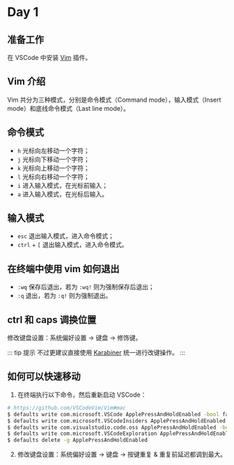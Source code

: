 # Day 1

## 准备工作

在 VSCode 中安装 [Vim](https://marketplace.visualstudio.com/items?itemName=vscodevim.vim) 插件。

## Vim 介绍

Vim 共分为三种模式，分别是命令模式（Command mode），输入模式（Insert mode）和底线命令模式（Last line mode）。

## 命令模式

- `h` 光标向左移动一个字符；
- `j` 光标向下移动一个字符；
- `k` 光标向上移动一个字符；
- `l` 光标向右移动一个字符；
- `i` 进入输入模式，在光标前输入；
- `a` 进入输入模式，在光标后输入。

## 输入模式

- `esc` 退出输入模式，进入命令模式；
- `ctrl` + `[` 退出输入模式，进入命令模式。

## 在终端中使用 vim 如何退出

- `:wq` 保存后退出，若为 `:wq!` 则为强制保存后退出；
- `:q` 退出，若为 `:q!` 则为强制退出。

## ctrl 和 caps 调换位置

修改键盘设置：系统偏好设置 -> 键盘 -> 修饰键。

::: tip 提示
不过更建议直接使用 [Karabiner](https://github.com/pqrs-org/Karabiner-Elements) 统一进行改键操作。
:::

## 如何可以快速移动

1. 在终端执行以下命令，然后重新启动 VSCode：

``` bash
# https://github.com/VSCodeVim/Vim#mac
$ defaults write com.microsoft.VSCode ApplePressAndHoldEnabled -bool false
$ defaults write com.microsoft.VSCodeInsiders ApplePressAndHoldEnabled -bool false
$ defaults write com.visualstudio.code.oss ApplePressAndHoldEnabled -bool false
$ defaults write com.microsoft.VSCodeExploration ApplePressAndHoldEnabled -bool false
$ defaults delete -g ApplePressAndHoldEnabled
```

2. 修改键盘设置：系统偏好设置 -> 键盘 -> 按键重复 & 重复前延迟都调到最大。
